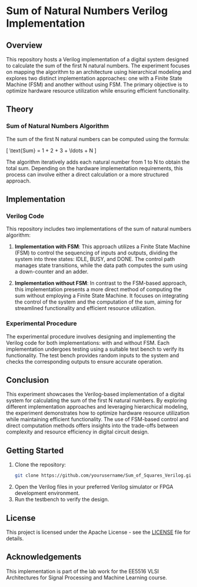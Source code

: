# Sum of Natural Numbers Verilog Implementation

## Overview

This repository hosts a Verilog implementation of a digital system designed to calculate the sum of the first N natural numbers. The experiment focuses on mapping the algorithm to an architecture using hierarchical modeling and explores two distinct implementation approaches: one with a Finite State Machine (FSM) and another without using FSM. The primary objective is to optimize hardware resource utilization while ensuring efficient functionality.

## Theory

### Sum of Natural Numbers Algorithm

The sum of the first N natural numbers can be computed using the formula:

\[ \text{Sum} = 1 + 2 + 3 + \ldots + N \]

The algorithm iteratively adds each natural number from 1 to N to obtain the total sum. Depending on the hardware implementation requirements, this process can involve either a direct calculation or a more structured approach.

## Implementation

### Verilog Code

This repository includes two implementations of the sum of natural numbers algorithm:

1. **Implementation with FSM**: This approach utilizes a Finite State Machine (FSM) to control the sequencing of inputs and outputs, dividing the system into three states: IDLE, BUSY, and DONE. The control path manages state transitions, while the data path computes the sum using a down-counter and an adder.

2. **Implementation without FSM**: In contrast to the FSM-based approach, this implementation presents a more direct method of computing the sum without employing a Finite State Machine. It focuses on integrating the control of the system and the computation of the sum, aiming for streamlined functionality and efficient resource utilization.

### Experimental Procedure

The experimental procedure involves designing and implementing the Verilog code for both implementations: with and without FSM. Each implementation undergoes testing using a suitable test bench to verify its functionality. The test bench provides random inputs to the system and checks the corresponding outputs to ensure accurate operation.

## Conclusion

This experiment showcases the Verilog-based implementation of a digital system for calculating the sum of the first N natural numbers. By exploring different implementation approaches and leveraging hierarchical modeling, the experiment demonstrates how to optimize hardware resource utilization while maintaining efficient functionality. The use of FSM-based control and direct computation methods offers insights into the trade-offs between complexity and resource efficiency in digital circuit design.

## Getting Started

1. Clone the repository:
    ```sh
    git clone https://github.com/yourusername/Sum_of_Squares_Verilog.git
    ```
2. Open the Verilog files in your preferred Verilog simulator or FPGA development environment.
3. Run the testbench to verify the design.

## License

This project is licensed under the  Apache License - see the [LICENSE](LICENSE) file for details.

## Acknowledgements

This implementation is part of the lab work for the EE5516 VLSI Architectures for Signal Processing and Machine Learning course.
